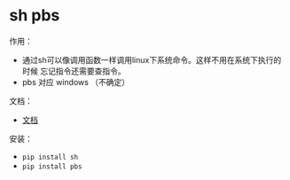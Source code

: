 # sh pbs

作用：

- 通过sh可以像调用函数一样调用linux下系统命令。这样不用在系统下执行的时候 忘记指令还需要查指令。
- pbs 对应 windows （不确定）

文档：

- [文档](https://github.com/amoffat/sh)

安装：

- `pip install sh`
- `pip install pbs`